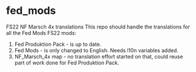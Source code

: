 # fed_mods
FS22 NF Marsch 4x translations
This repo should handle the translations for all the Fed Mods FS22 mods:
1. Fed Produktion Pack - is up to date.
2. Fed Mods - is only changed to English. Needs l10n variables added.
3. NF_Marsch_4x map - no translation effort started on that, could reuse part of work done for Fed Produktion Pack.
